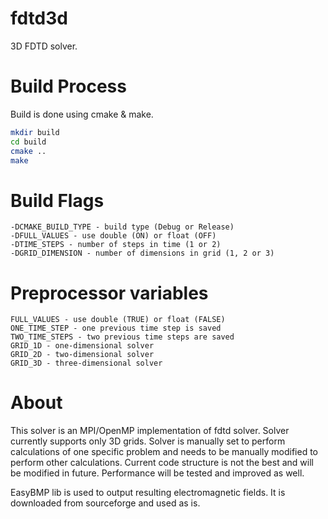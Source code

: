 # fdtd3d
3D FDTD solver.

# Build Process
Build is done using cmake & make.
```sh
mkdir build
cd build
cmake ..
make
```

# Build Flags
```c_cpp
-DCMAKE_BUILD_TYPE - build type (Debug or Release)
-DFULL_VALUES - use double (ON) or float (OFF)
-DTIME_STEPS - number of steps in time (1 or 2)
-DGRID_DIMENSION - number of dimensions in grid (1, 2 or 3)
```

# Preprocessor variables
```c_cpp
FULL_VALUES - use double (TRUE) or float (FALSE)
ONE_TIME_STEP - one previous time step is saved
TWO_TIME_STEPS - two previous time steps are saved
GRID_1D - one-dimensional solver
GRID_2D - two-dimensional solver
GRID_3D - three-dimensional solver
```

# About
This solver is an MPI/OpenMP implementation of fdtd solver. Solver currently supports only 3D grids. Solver is manually set to perform calculations of one specific problem and needs to be manually modified to perform other calculations. Current code structure is not the best and will be modified in future. Performance will be tested and improved as well.

EasyBMP lib is used to output resulting electromagnetic fields. It is downloaded from sourceforge and used as is.

